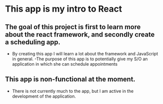 # This app is my intro to React

## The goal of this project is first to learn more about the react framework, and secondly create a scheduling app.
- By creating this app I will learn a lot about the framework and JavaScript in general. 
-The purpose of this app is to potentially give my S/O 
an application in which she can schedule appointments
## This app is non-functional at the moment.
- There is not currently much to the app, but I am active in the development of the 
application.
